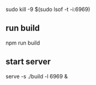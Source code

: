 sudo kill -9 $(sudo lsof -t -i:6969) 
## run build
npm run build
## start server 
serve -s ./build -l 6969 &  

